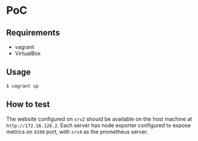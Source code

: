 # PoC

## Requirements

- vagrant
- VirtualBox

## Usage

```console
$ vagrant up
```

## How to test

The website configured on `srv2` should be available on the host machine at `http://172.16.128.2`.
Each server has node exporter configured to expose metrics on `9100` port, with `srv4` as the prometheus server.
